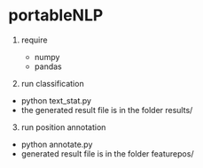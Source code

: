 # portableNLP
1. require
   - numpy
   - pandas 


2. run classification
  - python text_stat.py
  - the generated result file is in the folder results/

3. run position annotation
  - python annotate.py
  - generated result file is in the folder featurepos/
